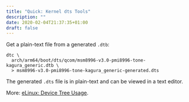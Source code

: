 ```yaml
---
title: "Quick: Kernel dts Tools"
description: ""
date: 2020-02-04T21:37:35+01:00
draft: false
---
```


Get a plain-text file from a generated `.dtb`:
```
dtc \
  arch/arm64/boot/dts/qcom/msm8996-v3.0-pmi8996-tone-kagura_generic.dtb \
  > msm8996-v3.0-pmi8996-tone-kagura_generic-generated.dts
```

The generated `.dts` file is in plain-text and can be viewed in a text editor.

More: [eLinux: Device Tree Usage][elinux].

[elinux]: https://elinux.org/Device_Tree_Usage
